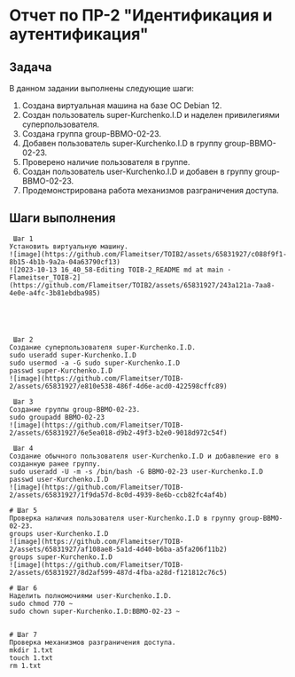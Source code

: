 # Отчет по ПР-2 "Идентификация и аутентификация"

## Задача
В данном задании выполнены следующие шаги:

1. Создана виртуальная машина на базе ОС Debian 12.
2. Создан пользователь super-Kurchenko.I.D и наделен привилегиями суперпользователя.
3. Создана группа group-BBMO-02-23.
4. Добавен пользователь super-Kurchenko.I.D в группу group-BBMO-02-23.
5. Проверено наличие пользователя в группе.
6. Создан пользователь user-Kurchenko.I.D и добавен в группу group-BBMO-02-23.
7. Продемонстрирована работа механизмов разграничения доступа.


## Шаги выполнения
```
 Шаг 1
Установить виртуальную машину.
![image](https://github.com/Flameitser/TOIB2/assets/65831927/c088f9f1-8b15-4b1b-9a2a-04a63790cf13)
![2023-10-13 16_40_58-Editing TOIB-2_README md at main · Flameitser_TOIB-2](https://github.com/Flameitser/TOIB2/assets/65831927/243a121a-7aa8-4e0e-a4fc-3b81ebdba985)





 Шаг 2
Создание суперпользователя super-Kurchenko.I.D.
sudo useradd super-Kurchenko.I.D
sudo usermod -a -G sudo super-Kurchenko.I.D
passwd super-Kurchenko.I.D
![image](https://github.com/Flameitser/TOIB-2/assets/65831927/e810e538-486f-4d6e-acd0-422598cffc89)

 Шаг 3
Создание группы group-BBMO-02-23.
sudo groupadd BBMO-02-23
![image](https://github.com/Flameitser/TOIB-2/assets/65831927/6e5ea018-d9b2-49f3-b2e0-9018d972c54f)

 Шаг 4
Создание обычного пользователя user-Kurchenko.I.D и добавление его в созданную ранее группу.
sudo useradd -U -m -s /bin/bash -G BBMO-02-23 user-Kurchenko.I.D
passwd user-Kurchenko.I.D
![image](https://github.com/Flameitser/TOIB-2/assets/65831927/1f9da57d-8c0d-4939-8e6b-ccb82fc4af4b)

# Шаг 5
Проверка наличия пользователя user-Kurchenko.I.D в группу group-BBMO-02-23.
groups user-Kurchenko.I.D
![image](https://github.com/Flameitser/TOIB-2/assets/65831927/af108ae8-5a1d-4d40-b6ba-a5fa206f11b2)
groups super-Kurchenko.I.D
![image](https://github.com/Flameitser/TOIB-2/assets/65831927/8d2af599-487d-4fba-a28d-f121812c76c5)

# Шаг 6
Наделить полномочиями user-Kurchenko.I.D.
sudo chmod 770 ~
sudo chown super-Kurchenko.I.D:BBMO-02-23 ~


# Шаг 7
Проверка механизмов разграничения доступа.
mkdir 1.txt
touch 1.txt
rm 1.txt

```
